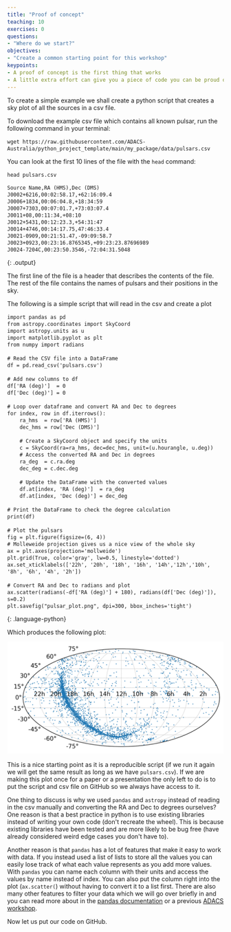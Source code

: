 ```yaml
---
title: "Proof of concept"
teaching: 10
exercises: 0
questions:
- "Where do we start?"
objectives:
- "Create a common starting point for this workshop"
keypoints:
- A proof of concept is the first thing that works
- A little extra effort can give you a piece of code you can be proud of
---
```


To create a simple example we shall create a python script that creates a sky plot of all the sources in a csv file.

To download the example csv file which contains all known pulsar, run the following command in your terminal:

```
wget https://raw.githubusercontent.com/ADACS-Australia/python_project_template/main/my_package/data/pulsars.csv
```

You can look at the first 10 lines of the file with the `head` command:

```
head pulsars.csv
```
```
Source Name,RA (HMS),Dec (DMS)
J0002+6216,00:02:58.17,+62:16:09.4
J0006+1834,00:06:04.8,+18:34:59
J0007+7303,00:07:01.7,+73:03:07.4
J0011+08,00:11:34,+08:10
J0012+5431,00:12:23.3,+54:31:47
J0014+4746,00:14:17.75,47:46:33.4
J0021-0909,00:21:51.47,-09:09:58.7
J0023+0923,00:23:16.8765345,+09:23:23.87696989
J0024-7204C,00:23:50.3546,-72:04:31.5048
```
{: .output}

The first line of the file is a header that describes the contents of the file. The rest of the file contains the names of pulsars and their positions in the sky.

The following is a simple script that will read in the csv and create a plot

```
import pandas as pd
from astropy.coordinates import SkyCoord
import astropy.units as u
import matplotlib.pyplot as plt
from numpy import radians

# Read the CSV file into a DataFrame
df = pd.read_csv('pulsars.csv')

# Add new columns to df
df['RA (deg)']  = 0
df['Dec (deg)'] = 0

# Loop over dataframe and convert RA and Dec to degrees
for index, row in df.iterrows():
    ra_hms  = row['RA (HMS)']
    dec_hms = row['Dec (DMS)']

    # Create a SkyCoord object and specify the units
    c = SkyCoord(ra=ra_hms, dec=dec_hms, unit=(u.hourangle, u.deg))
    # Access the converted RA and Dec in degrees
    ra_deg  = c.ra.deg
    dec_deg = c.dec.deg

    # Update the DataFrame with the converted values
    df.at[index, 'RA (deg)']  = ra_deg
    df.at[index, 'Dec (deg)'] = dec_deg

# Print the DataFrame to check the degree calculation
print(df)

# Plot the pulsars
fig = plt.figure(figsize=(6, 4))
# Molleweide projection gives us a nice view of the whole sky
ax = plt.axes(projection='mollweide')
plt.grid(True, color='gray', lw=0.5, linestyle='dotted')
ax.set_xticklabels(['22h', '20h', '18h', '16h', '14h','12h','10h', '8h', '6h', '4h', '2h'])

# Convert RA and Dec to radians and plot
ax.scatter(radians(-df['RA (deg)'] + 180), radians(df['Dec (deg)']), s=0.2)
plt.savefig("pulsar_plot.png", dpi=300, bbox_inches='tight')
```
{: .language-python}

Which produces the following plot:

![Pulsar plot](../fig/pulsar_plot_all.png)

This is a nice starting point as it is a reproducible script (if we run it again we will get the same result as long as we have `pulsars.csv`).
If we are making this plot once for a paper or a presentation the only left to do is to put the script and csv file on GitHub so we always have access to it.

One thing to discuss is why we used `pandas` and `astropy` instead of reading in the csv manually and converting the RA and Dec to degrees ourselves?
One reason is that a best practice in python is to use existing libraries instead of writing your own code (don't recreate the wheel).
This is because existing libraries have been tested and are more likely to be bug free (have already considered weird edge cases you don't have to).

Another reason is that `pandas` has a lot of features that make it easy to work with data.
If you instead used a list of lists to store all the values you can easily lose track of what each value represents as you add more values.
With `pandas` you can name each column with their units and access the values by name instead of index.
You can also put the column right into the plot (`ax.scatter(`) without having to convert it to a list first.
There are also many other features to filter your data which we will go over briefly in and you can read more about in the [pandas documentation](https://pandas.pydata.org/docs/) or a previous [ADACS workshop](https://adacs-australia.github.io/HWSA-2022/04-BestPracticesInComputing/index.html).

Now let us put our code on GitHub.

